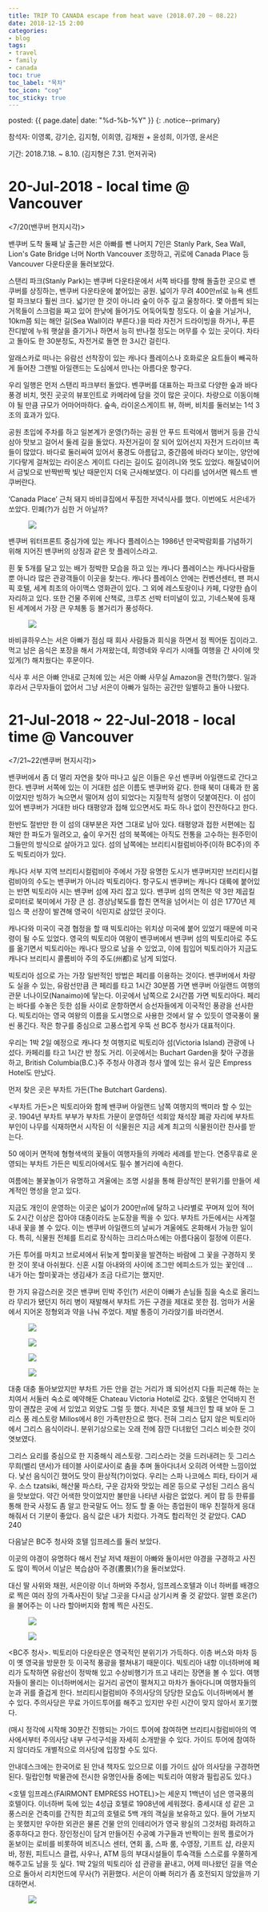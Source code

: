 ```yaml
---
title: TRIP TO CANADA escape from heat wave (2018.07.20 ~ 08.22)
date: 2018-12-15 2:00
categories:
- blog
tags:
- travel
- family
- canada
toc: true
toc_label: "목차"
toc_icon: "cog"
toc_sticky: true
---
```


<head>
<link rel="stylesheet" href="/resource/styles.css">
</head>

posted: {{ page.date| date: "%d-%b-%Y" }}
{: .notice--primary}

참석자: 이영록, 강기순, 김지형, 이희영, 김채원 + 윤성희, 이가영, 윤서은

기간: 2018.7.18. ~ 8.10. (김지형은 7.31. 먼저귀국)

<h1 id="20-Jul-2018 @ Vancouver">20-Jul-2018 - local time @ Vancouver</h1>

&lt;7/20(밴쿠버 현지시각)&gt;


밴쿠버 도착 둘째 날  출근한 서은 아빠를 뺀 나머지 7인은 Stanly Park, Sea Wall, Lion's Gate Bridge 너머 North Vancouver 조망하고, 귀로에 Canada Place 등 Vancouver 다운타운을  둘러보았다.

스탠리 파크(Stanly Park)는 밴쿠버 다운타운에서 서쪽 바다를 향해 돌출한 곳으로 밴쿠버를 상징하는, 밴쿠버 다운타운에 붙어있는 공원. 넓이가 무려 400만㎡로 뉴욕 센트럴 파크보다 훨씬 크다. 넓기만 한 것이 아니라 숲이 아주 깊고 울창하다. 몇 아름씩 되는 거목들이 스크럼을 짜고 있어 한낮에 들어가도 어둑어둑할 정도다. 이 숲을 거닐거나, 10km쯤 되는 해안 길(Sea Wall이라 부른다.)을 따라 자전거 드라이빙을 하거나, 푸른 잔디밭에 누워 햇살을 즐기거나 하면서 능히 반나절 정도는 머무를 수 있는 곳이다. 차타고 돌아도 한 30분정도, 자전거로 돌면 한 3시간 걸린다.

알래스카로 떠나는 유람선 선착장이 있는 캐나다 플레이스나 호화로운 요트들이 빼곡하게 들어찬 그랜빌 아일랜드는 도심에서 만나는 아름다운 항구다.


우리 일행은 먼저 스탠리 파크부터 돌았다. 벤쿠버를 대표하는 파크로 다양한 숲과 바다풍경 비치, 멋진 곳곳의 뷰포인트로 카메라에 담을 것이 많은 곳이다. 차량으로 이동이해야 될 만큼 규모가 어마어마하다. 숲속, 라이온스게이트 뷰, 하버, 비치를 둘러보는 1석 3조의 효과가 있다.

공원 초입에 주차를 하고 일본계가 운영(?)하는 공원 안 푸드 트럭에서 햄버거 등을 간식삼아 맛보고 걸어서 둘레 길을 돌았다. 자전거길이 잘 되어 있어선지 자전거 드라이브 족들이 많았다. 바다로 둘러싸여 있어서 풍경도 아름답고, 중간쯤에 바라다 보이는, 양안에 기다랗게 걸쳐있는 라이온스 게이트 다리는 길이도 길이려니와 멋도 있었다. 해질녘이어서 금빛으로 반짝반짝 빛난 때문인지 더욱 근사해보였다. 이 다리를 넘어서면 웨스트 밴쿠버란다.


‘Canada Place’ 근처 돼지 바비큐집에서 푸짐한 저녁식사를 했다. 이번에도 서은네가 쏘았다. 민폐(?)가 심한 거 아닐까?

<div class="fig-container">
<figure id="photo-canada-place-01">
	<img src="/assets/images/canada-2018/canada-place-01.png">
</figure>
</div>

밴쿠버 워터프론트 중심가에 있는 캐나다 플레이스는 1986년 만국박람회를 기념하기 위해 지어진 밴쿠버의 상징과 같은 핫 플레이스라고. 

흰 돛 5개를 달고 있는 배가 정박한 모습을 하고 있는 캐나다 플레이스는 캐나다사람들 뿐 아니라 많은 관광객들이 이곳을 찾는다. 캐나다 플레이스 안에는 컨벤션센터, 팬 퍼시픽 호텔, 세계 최초의 아이맥스 영화관이 있다. 그 외에 레스토랑이나 카페, 다양한 숍이 자리하고 있다. 또한 건물 주위에 산책로, 크루즈 선박 터미널이 있고, 기네스북에 등재된 세계에서 가장 큰 우체통 등 볼거리가 풍성하다.

<div class="fig-container">
<figure id="photo-canada-place-02">
	<img src="/assets/images/canada-2018/canada-place-02.png">
</figure>
</div>

바비큐하우스는 서은 아빠가 점심 때 회사 사람들과 회식을 하면서 점 찍어둔 집이라고. 먹고 남은 음식은 포장을 해서 가져왔는데, 희영네와 우리가 시애틀 여행을 간 사이에 맛있게(?) 해치웠다는 후문이다.

식사 후 서은 아빠 안내로 근처에 있는 서은 아빠 사무실 Amazon을 견학(?)했다. 일과 후라서 근무자들이 없어서 그냥 서은이 아빠가 일하는 공간만 일별하고 돌아 나왔다.


<h1 id="21-Jul-2018 @ Vancouver">21-Jul-2018 ~ 22-Jul-2018 - local time @ Vancouver</h1>

&lt;7/21~22(밴쿠버 현지시각)&gt;


밴쿠버에서 좀 더 멀리 자연을 찾아 떠나고 싶은 이들은 우선 밴쿠버 아일랜드로 간다고 한다. 밴쿠버 서쪽에 있는 이 거대한 섬은 이름도 밴쿠버와 같다. 한때 북미 대륙과 한 몸이었지만 빙하가 녹으면서 떨어져 섬이 되었다는 지질학적 설명이 덧붙여진다. 이 섬이 있어 밴쿠버가 거대한 바다 태평양과 접해 있으면서도 파도 하나 없이 잔잔하다고 한다.

한반도 절반만 한 이 섬의 대부분은 자연 그대로 남아 있다. 태평양과 접한 서편에는 집채만 한 파도가 밀려오고, 숲이 우거진 섬의 북쪽에는 아직도 전통을 고수하는 원주민이 그들만의 방식으로 살아가고 있다. 섬의 남쪽에는 브리티시컬럼비아주(이하 BC주)의 주도 빅토리아가 있다.

캐나다 서부 지역 브리티시컬럼비아 주에서 가장 유명한 도시가 밴쿠버지만 브리티시컬럼비아의 수도는 밴쿠버가 아니라 빅토리아다. 항구도시 밴쿠버는 캐나다 대륙에 붙어있는 반면 빅토리아 시는 밴쿠버 섬에 자리 잡고 있다. 밴쿠버 섬의 면적은 약 3만 제곱킬로미터로 북미에서 가장 큰 섬. 경상남북도를 합친 면적을 넘어서는 이 섬은 1770년 제임스 쿡 선장이 발견해 영국이 식민지로 삼았던 곳이다.

캐나다와 미국이 국경 협정을 할 때 빅토리아는 위치상 미국에 붙어 있었기 때문에 미국령이 될 수도 있었다. 영국의 빅토리아 여왕이 밴쿠버에서 밴쿠버 섬의 빅토리아로 주도를 옮기면서 빅토리아는 캐나다 땅으로 남을 수 있었고, 이에 힘입어 빅토리아가 지금도 캐나다 브리티시 콜롬비아 주의 주도(州都)로 남게 되었다.

빅토리아 섬으로 가는 가장 일반적인 방법은 페리를 이용하는 것이다. 밴쿠버에서 차량도 실을 수 있는, 유람선만큼 큰 페리를 타고 1시간 30분쯤 가면 밴쿠버 아일랜드 여행의 관문 너나이모(Nanaimo)에 닿는다. 이곳에서 남쪽으로 2시간쯤 가면 빅토리아다. 페리는 바다를 수놓은 듯한 섬들 사이로 운항하면서 승선자들에게 이국적인 풍광을 선사한다. 빅토리아는 영국 여왕의 이름을 도시명으로 사용한 것에서 알 수 있듯이 영국풍이 물씬 풍긴다. 작은 항구를 중심으로 고풍스럽게 우뚝 선 BC주 청사가 대표적이다.

우리는 1박 2일 예정으로 캐나다 첫 여행지로 빅토리아 섬(Victoria Island) 관광에 나섰다. 카페리를 타고 1시간 반 정도 거리. 이곳에서는 Buchart Garden을 찾아 구경을 하고, British Columbia(B.C.)주 주청사 야경과 청사 옆에 있는 유서 깊은 Empress Hotel도 만났다.


먼저 찾은 곳은 부차트 가든(The Butchart Gardens).

&lt;부차트 가든&gt;은 빅토리아와 함께 밴쿠버 아일랜드 남쪽 여행지의 백미라 할 수 있는 곳. 1904년 부차트 부부가 부차트 가문이 운영하던 석회암 채석장 폐광 자리에 부차트 부인이 나무를 식재하면서 시작된 이 식물원은 지금 세계 최고의 식물원이란 찬사를 받는다.

50 에이커 면적에 형형색색의 꽃들이 여행자들의 카메라 세례를 받는다. 연중무휴로 운영되는 부차트 가든은 빅토리아에서도 필수 볼거리에 속한다.

여름에는 불꽃놀이가 유명하고 겨울에는 조명 시설을 통해 환상적인 분위기를 만들어 세계적인 명성을 얻고 있다.

지금도 개인이 운영하는 이곳은 넓이가 200만㎡에 달하고 나라별로 꾸며져 있어 적어도 2시간 이상은 잡아야 대충이라도 눈도장을 찍을 수 있다. 부차트 가든에서는 사계절 내내 꽃을 볼 수 있다. 이는 밴쿠버 아일랜드의 날씨가 겨울에도 온화해서 가능한 일이다. 특히, 식물원 전체를 트리로 장식하는 크리스마스에는 아름다움이 절정에 이른다.


가든 투어를 마치고 브로셔에서 뒤늦게 할미꽃을 발견하는 바람에 그 꽃을 구경하지 못한 것이 못내 아쉬웠다. 신혼 시절 아내와의 사이에 조그만 에피소드가 있는 꽃인데 ... 내가 아는 할미꽃과는 생김새가 조금 다르기는 했지만.

한 가지 유감스러운 것은 밴쿠버 민박 주인(?) 서은이 아빠가 손님들 짐을 숙소로 올리느라 무리가 됐던지 허리 병이 재발해서 부차트 가든 구경을 제대로 못한 점. 엄마가 서울에서 지어온 정형외과 약을 나눠 주었다. 제발 통증이 가라앉기를 바라면서.

<div class="fig-container">
<figure id="photo-butchart-01">
	<img src="/assets/images/canada-2018/butchart-01.png">
</figure>
</div>

<div class="fig-container">
<figure id="photo-butchart-02">
	<img src="/assets/images/canada-2018/butchart-02.png">
</figure>
</div>

<div class="fig-container">
<figure id="photo-butchart-03">
	<img src="/assets/images/canada-2018/butchart-03.png">
</figure>
</div>

<div class="fig-container">
<figure id="photo-butchart-04">
	<img src="/assets/images/canada-2018/butchart-04.png">
</figure>
</div>

대충 대충 돌아보았지만 부차트 가든 안을 걷는 거리가 꽤 되어선지 다들 피곤해 하는 눈치여서 서둘러 숙소로 예약해둔 Chateau Victoria Hotel로 갔다. 호텔은 언덕바지 전망이 괜찮은 곳에 서 있었고 외양도 그럴 듯 했다. 저녁은 호텔 체크인 할 때 보아 둔 그리스 풍 레스토랑 Millos에서 8인 가족만찬으로 했다. 전혀 그리스 답지 않은 빅토리아에서 그리스 음식이라니. 분위기상으로는 오래 전에 잠깐 다녀왔던 그리스 비슷한 것이 엿보였다.

그리스 요리를 중심으로 한 지중해식 레스토랑. 그리스라는 것을 드러내려는 듯 그리스 무희(밸리 댄서)가 테이블 사이로사이로 춤을 추며 돌아다녀서 오히려 어색한 느낌이었다. 낯선 음식이긴 했어도 맛이 환상적(?)이었다. 우리는 스파 나코에스 피타, 타이거 새우. 소스 tzatsiki, 해산물 파스타, 구운 감자와 맛있는 레몬 등으로 구성된 그리스 음식을 맛보았다. 약간 어색한 맛이었지만 불만을 나타낸 사람은 없었다. 케이 팝 등 한류를 통해 한국 사정도 좀 알고 한국말도 어느 정도 할 줄 아는 종업원이 매우 친절하게 응대해줘서 더 기분이 좋았다. 음식 값은 내가 치렀다. 가격도 합리적인 것 같았다. CAD 240


다음날은 BC주 청사와 호텔 임프레스를 둘러 보았다.

이곳의 야경이 유명하다 해서 전날 저녁 채원이 아빠와 둘이서만 야경을 구경하고 사진도 많이 찍어서 이날은 복습삼아 주경(晝景)(?)을 둘러보았다.

대신 딸 사위와 채원, 서은이랑 이너 하버와 주청사, 임프레스호텔과 이너 하버를 배경으로 찍은 여러 장의 가족사진이 뒷날 그곳을 다시금 상기시켜 줄 것 같았다. 알펜 호온(?)을 불어주는 이 나라 할아버지와 함께 찍은 사진도.

<div class="fig-container">
<figure id="photo-Legislative-Assembly-of-British-Columbia-01">
	<img src="/assets/images/canada-2018/Legislative-Assembly-of-British-Columbia-01.png">
</figure>
</div>

<div class="fig-container">
<figure id="photo-Legislative-Assembly-of-British-Columbia-02">
	<img src="/assets/images/canada-2018/Legislative-Assembly-of-British-Columbia-02.png">
</figure>
</div>

&lt;BC주 청사&gt;. 빅토리아 다운타운은 영국적인 분위기가 가득하다. 이층 버스와 마차 등이 옛 영국을 방문한 듯 이국적 풍광을 펼쳐내기 때문이다. 빅토리아 내항 이너하버에 페리가 도착하면 유람선이 정박해 있고 수상비행기가 뜨고 내리는 장면을 볼 수 있다. 여행자들이 몰리는 이너하버에서는 길거리 공연이 펼쳐지고 마차가 돌아다니며 여행자들의 눈과 귀를 즐겁게 한다. 브리티시컬럼비아 주의사당의 당당한 모습도 이너하버에서 볼 수 있다. 주의사당은 무료 가이드투어를 해주고 있지만 우린 시간이 맞지 않아서 포기했다.

(매시 정각에 시작해 30분간 진행되는 가이드 투어에 참여하면 브리티시컬럼비아의 역사에서부터 주의사당 내부 구석구석을 자세히 소개받을 수 있다. 가이드 투어에 참여하지 않더라도 개별적으로 의사당에 입장할 수도 있다.

안내데스크에는 한국어로 된 안내 책자도 있으므로 이를 가이드 삼아 의사당을 구경하면 된다. 밀랍인형 박물관에 전시한 유명인사들 중에는 빅토리아 여왕과 필립공도 있다.)


&lt;호텔 임프레스(FAIRMONT EMPRESS HOTEL)&gt;는 세운지 1백년이 넘은 영국풍의 호텔이다. 이너하버 둑에 있는 4성급 호텔로 1908년에 세워졌다. 중세시대 성 같은 고풍스러운 건축미를 간직한 최고의 호텔로 5백 개의 객실을 보유하고 있다. 들어 가보지는 못했지만 우아한 외관은 물론 건물 안의 인테리어가 영국 왕실의 그것처럼 화려하고 중후하다고 한다. 장인정신이 담겨 만들어진 수공예 가구들과 반짝이는 원목 플로어가 돋보이는 로비를 비롯하여 비즈니스 센터, 연회 홀, 스파 룸, 수영장, 기프트 샵, 라운지 바, 정원, 피트니스 클럽, 사우나, ATM 등의 부대시설들이 투숙객들 스스로를 우쭐하게 해주고도 남을 듯 싶다. 1박 2일의 빅토리아 섬 관광을 끝내고, 어제 떠나왔던 길을 역순으로 돌아서 리치먼드에 무사(?) 귀환했다. 서은이 아빠 허리가 좀 호전되지 않았을까 기대하면서.

<div class="fig-container">
<figure id="photo-FAIRMONT-EMPRESS-HOTEL">
	<img src="/assets/images/canada-2018/FAIRMONT-EMPRESS-HOTEL.png">
</figure>
</div>

